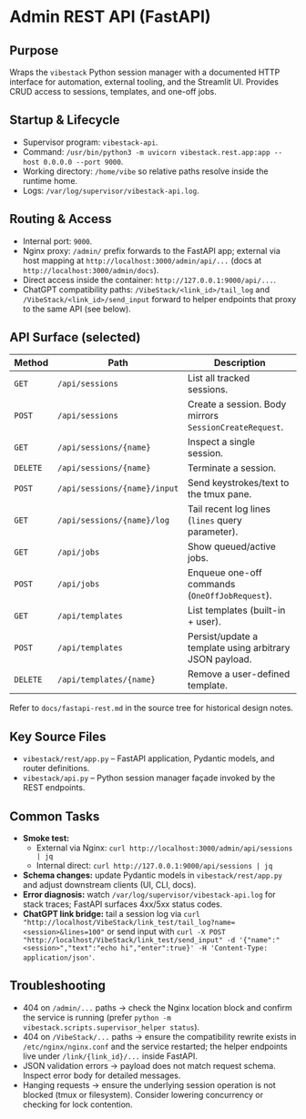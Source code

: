 # Admin REST API (FastAPI)

## Purpose
Wraps the `vibestack` Python session manager with a documented HTTP interface for automation, external tooling, and the Streamlit UI. Provides CRUD access to sessions, templates, and one-off jobs.

## Startup & Lifecycle
- Supervisor program: `vibestack-api`.
- Command: `/usr/bin/python3 -m uvicorn vibestack.rest.app:app --host 0.0.0.0 --port 9000`.
- Working directory: `/home/vibe` so relative paths resolve inside the runtime home.
- Logs: `/var/log/supervisor/vibestack-api.log`.

## Routing & Access
- Internal port: `9000`.
- Nginx proxy: `/admin/` prefix forwards to the FastAPI app; external via host mapping at `http://localhost:3000/admin/api/...` (docs at `http://localhost:3000/admin/docs`).
- Direct access inside the container: `http://127.0.0.1:9000/api/...`.
- ChatGPT compatibility paths: `/VibeStack/<link_id>/tail_log` and `/VibeStack/<link_id>/send_input` forward to helper endpoints that proxy to the same API (see below).

## API Surface (selected)
| Method | Path | Description |
| --- | --- | --- |
| `GET` | `/api/sessions` | List all tracked sessions. |
| `POST` | `/api/sessions` | Create a session. Body mirrors `SessionCreateRequest`. |
| `GET` | `/api/sessions/{name}` | Inspect a single session. |
| `DELETE` | `/api/sessions/{name}` | Terminate a session. |
| `POST` | `/api/sessions/{name}/input` | Send keystrokes/text to the tmux pane. |
| `GET` | `/api/sessions/{name}/log` | Tail recent log lines (`lines` query parameter). |
| `GET` | `/api/jobs` | Show queued/active jobs. |
| `POST` | `/api/jobs` | Enqueue one-off commands (`OneOffJobRequest`). |
| `GET` | `/api/templates` | List templates (built-in + user). |
| `POST` | `/api/templates` | Persist/update a template using arbitrary JSON payload. |
| `DELETE` | `/api/templates/{name}` | Remove a user-defined template. |

Refer to `docs/fastapi-rest.md` in the source tree for historical design notes.

## Key Source Files
- `vibestack/rest/app.py` – FastAPI application, Pydantic models, and router definitions.
- `vibestack/api.py` – Python session manager façade invoked by the REST endpoints.

## Common Tasks
- **Smoke test:**
  - External via Nginx: `curl http://localhost:3000/admin/api/sessions | jq`
  - Internal direct: `curl http://127.0.0.1:9000/api/sessions | jq`
- **Schema changes:** update Pydantic models in `vibestack/rest/app.py` and adjust downstream clients (UI, CLI, docs).
- **Error diagnosis:** watch `/var/log/supervisor/vibestack-api.log` for stack traces; FastAPI surfaces 4xx/5xx status codes.
- **ChatGPT link bridge:** tail a session log via `curl "http://localhost/VibeStack/link_test/tail_log?name=<session>&lines=100"` or send input with `curl -X POST "http://localhost/VibeStack/link_test/send_input" -d '{"name":"<session>","text":"echo hi","enter":true}' -H 'Content-Type: application/json'`.

## Troubleshooting
- 404 on `/admin/...` paths → check the Nginx location block and confirm the service is running (prefer `python -m vibestack.scripts.supervisor_helper status`).
- 404 on `/VibeStack/...` paths → ensure the compatibility rewrite exists in `/etc/nginx/nginx.conf` and the service restarted; the helper endpoints live under `/link/{link_id}/...` inside FastAPI.
- JSON validation errors → payload does not match request schema. Inspect error body for detailed messages.
- Hanging requests → ensure the underlying session operation is not blocked (tmux or filesystem). Consider lowering concurrency or checking for lock contention.
